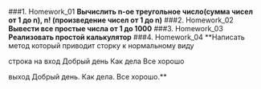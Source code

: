 ###1. Homework_01 
**Вычислить n-ое треугольное число(сумма чисел от 1 до n), n! (произведение чисел от 1 до n)**
###2. Homework_02
**Вывести все простые числа от 1 до 1000**
###3. Homework_03
**Реализовать простой калькулятор**
###4. Homework_04
**Написать метод который приводит сторку к нормальному виду

строка на вход
Добрый день Как дела Все хорошо

выход
Добрый день. Как дела. Все хорошо.**
